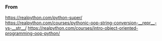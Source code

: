 ### From
https://realpython.com/python-super/
https://realpython.com/courses/pythonic-oop-string-conversion-__repr__-vs-__str__/
https://realpython.com/courses/intro-object-oriented-programming-oop-python/